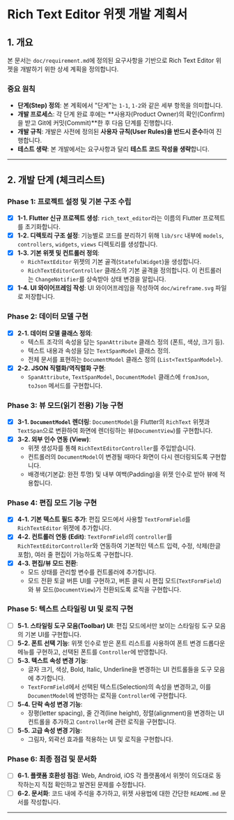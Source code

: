 # Rich Text Editor 위젯 개발 계획서

## 1. 개요

본 문서는 `doc/requirement.md`에 정의된 요구사항을 기반으로 Rich Text Editor 위젯을 개발하기 위한 상세 계획을 정의합니다.

### **중요 원칙**
- **단계(Step) 정의**: 본 계획에서 "단계"는 `1-1`, `1-2`와 같은 세부 항목을 의미합니다.
- **개발 프로세스**: 각 단계 완료 후에는 **사용자(Product Owner)의 확인(Confirm)을 받고 Git에 커밋(Commit)**한 후 다음 단계를 진행합니다.
- **개발 규칙**: 개발은 사전에 정의된 **사용자 규칙(User Rules)을 반드시 준수**하여 진행합니다.
- **테스트 생략**: 본 개발에서는 요구사항과 달리 **테스트 코드 작성을 생략**합니다.

---

## 2. 개발 단계 (체크리스트)

### Phase 1: 프로젝트 설정 및 기본 구조 수립
- [x] **1-1. Flutter 신규 프로젝트 생성**: `rich_text_editor`라는 이름의 Flutter 프로젝트를 초기화합니다.
- [x] **1-2. 디렉토리 구조 설정**: 기능별로 코드를 분리하기 위해 `lib/src` 내부에 `models`, `controllers`, `widgets`, `views` 디렉토리를 생성합니다.
- [x] **1-3. 기본 위젯 및 컨트롤러 정의**:
    - `RichTextEditor` 위젯의 기본 골격(`StatefulWidget`)을 생성합니다.
    - `RichTextEditorController` 클래스의 기본 골격을 정의합니다. 이 컨트롤러는 `ChangeNotifier`를 상속받아 상태 변경을 알립니다.
- [x] **1-4. UI 와이어프레임 작성**: UI 와이어프레임을 작성하여 `doc/wireframe.svg` 파일로 저장합니다.

### Phase 2: 데이터 모델 구현
- [x] **2-1. 데이터 모델 클래스 정의**:
    - 텍스트 조각의 속성을 담는 `SpanAttribute` 클래스 정의 (폰트, 색상, 크기 등).
    - 텍스트 내용과 속성을 담는 `TextSpanModel` 클래스 정의.
    - 전체 문서를 표현하는 `DocumentModel` 클래스 정의 (`List<TextSpanModel>`).
- [x] **2-2. JSON 직렬화/역직렬화 구현**:
    - `SpanAttribute`, `TextSpanModel`, `DocumentModel` 클래스에 `fromJson`, `toJson` 메서드를 구현합니다.

### Phase 3: 뷰 모드(읽기 전용) 기능 구현
- [x] **3-1. `DocumentModel` 렌더링**: `DocumentModel`을 Flutter의 `RichText` 위젯과 `TextSpan`으로 변환하여 화면에 렌더링하는 뷰(`DocumentView`)를 구현합니다.
- [x] **3-2. 외부 인수 연동 (View)**:
    - 위젯 생성자를 통해 `RichTextEditorController`를 주입받습니다.
    - 컨트롤러의 `DocumentModel`이 변경될 때마다 화면이 다시 렌더링되도록 구현합니다.
    - 배경색(기본값: 완전 투명) 및 내부 여백(Padding)을 위젯 인수로 받아 뷰에 적용합니다.

### Phase 4: 편집 모드 기능 구현
- [x] **4-1. 기본 텍스트 필드 추가**: 편집 모드에서 사용할 `TextFormField`를 `RichTextEditor` 위젯에 추가합니다.
- [x] **4-2. 컨트롤러 연동 (Edit)**: `TextFormField`의 `controller`를 `RichTextEditorController`와 연동하여 기본적인 텍스트 입력, 수정, 삭제(한글 포함), 여러 줄 편집이 가능하도록 구현합니다.
- [x] **4-3. 편집/뷰 모드 전환**:
    - 모드 상태를 관리할 변수를 컨트롤러에 추가합니다.
    - 모드 전환 토글 버튼 UI를 구현하고, 버튼 클릭 시 편집 모드(`TextFormField`)와 뷰 모드(`DocumentView`)가 전환되도록 로직을 구현합니다.

### Phase 5: 텍스트 스타일링 UI 및 로직 구현
- [ ] **5-1. 스타일링 도구 모음(Toolbar) UI**: 편집 모드에서만 보이는 스타일링 도구 모음의 기본 UI를 구현합니다.
- [ ] **5-2. 폰트 선택 기능**: 위젯 인수로 받은 폰트 리스트를 사용하여 폰트 변경 드롭다운 메뉴를 구현하고, 선택된 폰트를 `Controller`에 반영합니다.
- [ ] **5-3. 텍스트 속성 변경 기능**:
    - 글자 크기, 색상, Bold, Italic, Underline을 변경하는 UI 컨트롤들을 도구 모음에 추가합니다.
    - `TextFormField`에서 선택된 텍스트(Selection)의 속성을 변경하고, 이를 `DocumentModel`에 반영하는 로직을 `Controller`에 구현합니다.
- [ ] **5-4. 단락 속성 변경 기능**:
    - 장평(letter spacing), 줄 간격(line height), 정렬(alignment)을 변경하는 UI 컨트롤을 추가하고 `Controller`에 관련 로직을 구현합니다.
- [ ] **5-5. 고급 속성 변경 기능**:
    - 그림자, 외곽선 효과를 적용하는 UI 및 로직을 구현합니다.

### Phase 6: 최종 점검 및 문서화
- [ ] **6-1. 플랫폼 호환성 점검**: Web, Android, iOS 각 플랫폼에서 위젯이 의도대로 동작하는지 직접 확인하고 발견된 문제를 수정합니다.
- [ ] **6-2. 문서화**: 코드 내에 주석을 추가하고, 위젯 사용법에 대한 간단한 `README.md` 문서를 작성합니다.

--- 